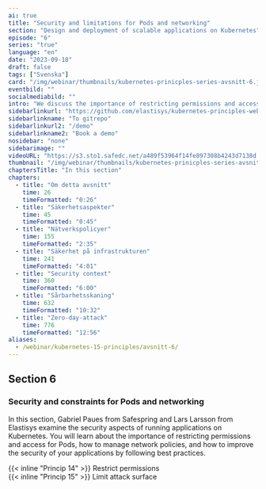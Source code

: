 ```yaml
---
ai: true
title: "Security and limitations for Pods and networking"
section: "Design and deployment of scalable applications on Kubernetes"
episode: "6"
series: "true"
language: "en"
date: "2023-09-18"
draft: false
tags: ["Svenska"]
card: "/img/webinar/thumbnails/kubernetes-prinicples-series-avsnitt-6.jpeg"
eventbild: ""
socialmediabild: ""
intro: "We discuss the importance of restricting permissions and access for Pods, how to manage network policies, and how to enhance the security of your applications."
sidebarlinkurl: "https://github.com/elastisys/kubernetes-principles-webinar-series"
sidebarlinkname: "To gitrepo"
sidebarlinkurl2: "/demo"
sidebarlinkname2: "Book a demo"
nosidebar: "none"
sidebarimage: ""
videoURL: "https://s3.sto1.safedc.net/a489f53964f14fe897308b4243d7138d:processedvideos/safespring-elastisys_webcast_episode_6/master.m3u8"
thumbnail: "/img/webinar/thumbnails/kubernetes-prinicples-series-avsnitt-6.jpeg"
chaptersTitle: "In this section"
chapters:
  - title: "Om detta avsnitt"
    time: 26
    timeFormatted: "0:26"
  - title: "Säkerhetsaspekter"
    time: 45
    timeFormatted: "0:45"
  - title: "Nätverkspolicyer"
    time: 155
    timeFormatted: "2:35"
  - title: "Säkerhet på infrastrukturen"
    time: 241
    timeFormatted: "4:01"
  - title: "Security context"
    time: 360
    timeFormatted: "6:00"
  - title: "Sårbarhetsskaning"
    time: 632
    timeFormatted: "10:32"
  - title: "Zero-day-attack"
    time: 776
    timeFormatted: "12:56"
aliases:
  - /webinar/kubernetes-15-principles/avsnitt-6/
---
```

## Section 6

### Security and constraints for Pods and networking

In this section, Gabriel Paues from Safespring and Lars Larsson from Elastisys examine the security aspects of running applications on Kubernetes. You will learn about the importance of restricting permissions and access for Pods, how to manage network policies, and how to improve the security of your applications by following best practices.

{{< inline "Princip 14" >}} Restrict permissions  
{{< inline "Princip 15" >}} Limit attack surface